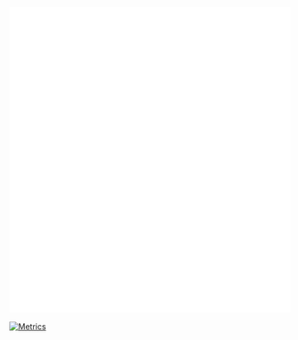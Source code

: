 ![Metrics](https://github.com/chf007/chf007/blob/master/github-metrics.svg)

[![Metrics](https://github.com/chf007/chf007/actions/workflows/action.yml/badge.svg)](https://github.com/chf007/chf007/actions/workflows/action.yml)

<!--
**chf007/chf007** is a ✨ _special_ ✨ repository because its `README.md` (this file) appears on your GitHub profile.

Here are some ideas to get you started:

- 🔭 I’m currently working on ...
- 🌱 I’m currently learning ...
- 👯 I’m looking to collaborate on ...
- 🤔 I’m looking for help with ...
- 💬 Ask me about ...
- 📫 How to reach me: ...
- 😄 Pronouns: ...
- ⚡ Fun fact: ...
-->
